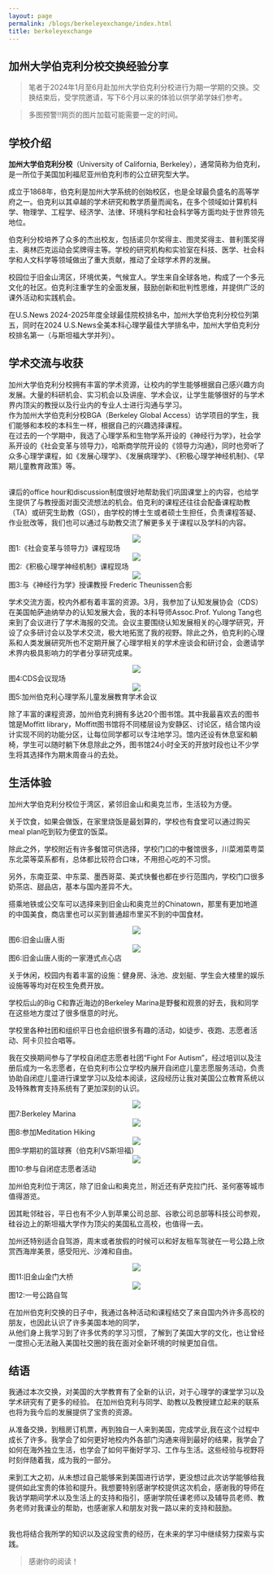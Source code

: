 ```yaml
---
layout: page
permalink: /blogs/berkeleyexchange/index.html
title: berkeleyexchange
---
```


## 加州大学伯克利分校交换经验分享

> 笔者于2024年1月至6月赴加州大学伯克利分校进行为期一学期的交换。交换结束后，受学院邀请，写下6个月以来的体验以供学弟学妹们参考。

> 多图预警!!网页的图片加载可能需要一定的时间。

## 学校介绍

**加州大学伯克利分校**（University of California, Berkeley），通常简称为伯克利，是一所位于美国加利福尼亚州伯克利市的公立研究型大学。
<br>

成立于1868年，伯克利是加州大学系统的创始校区，也是全球最负盛名的高等学府之一。伯克利以其卓越的学术研究和教学质量而闻名，在多个领域如计算机科学、物理学、工程学、经济学、法律、环境科学和社会科学等方面均处于世界领先地位。
<br>

伯克利分校培养了众多的杰出校友，包括诺贝尔奖得主、图灵奖得主、普利策奖得主、奥林匹克运动会奖牌得主等。学校的研究机构和实验室在科技、医学、社会科学和人文科学等领域做出了重大贡献，推动了全球学术界的发展。
<br>

校园位于旧金山湾区，环境优美，气候宜人。学生来自全球各地，构成了一个多元文化的社区。伯克利注重学生的全面发展，鼓励创新和批判性思维，并提供广泛的课外活动和实践机会。
<br>

在U.S.News 2024-2025年度全球最佳院校排名中，加州大学伯克利分校位列第五，同时在2024 U.S.News全美本科心理学最佳大学排名中，加州大学伯克利分校排名第一（与斯坦福大学并列）。

## 学术交流与收获

加州大学伯克利分校拥有丰富的学术资源，让校内的学生能够根据自己感兴趣方向发展。大量的科研机会、实习机会以及讲座、学术会议，让学生能够很好的与学术界内顶尖的教授以及行业内的专业人士进行沟通与学习。
<br>
作为加州大学伯克利分校BGA（Berkeley Global Access）访学项目的学生，我们能够和本校的本科生一样，根据自己的兴趣选择课程。
<br>
在过去的一个学期中，我选了心理学系和生物学系开设的《神经行为学》，社会学系开设的《社会变革与领导力》，哈斯商学院开设的《领导力沟通》，同时也旁听了众多心理学课程，如《发展心理学》、《发展病理学》、《积极心理学神经机制》、《早期儿童教育政策》等。

<br>课后的office hour和discussion制度很好地帮助我们巩固课堂上的内容，也给学生提供了与教授面对面交流想法的机会。伯克利的课程还往往会配备课程助教（TA）或研究生助教（GSI），由学校的博士生或者硕士生担任，负责课程答疑、作业批改等，我们也可以通过与助教交流了解更多关于课程以及学科的内容。 

<center>
<img src="/blogs/berkeleyexchange.assets/leadershipandsocialchange.jpg">
</center>
图1:《社会变革与领导力》课程现场
<center>
<img src="/blogs/berkeleyexchange.assets/positivepsychology.jpg">
</center>
图2:《积极心理学神经机制》课程现场
<center>
<img src="/blogs/berkeleyexchange.assets/neuroethology.jpg">
</center>
图3:与《神经行为学》授课教授 Frederic Theunissen合影

学术交流方面，校内外都有着丰富的资源。3月，我参加了认知发展协会（CDS）在美国帕萨迪纳举办的认知发展大会，我的本科导师Assoc.Prof. Yulong Tang也来到了会议进行了学术海报的交流。会议主要围绕认知发展相关的心理学研究，开设了众多研讨会以及学术交流，极大地拓宽了我的视野。除此之外，伯克利的心理系和人类发展研究所也不定期开展了心理学相关的学术座谈会和研讨会，会邀请学术界内极具影响力的学者分享研究成果。 

<center>
<img src="/blogs/berkeleyexchange.assets/CDS.jpg">
</center>
图4:CDS会议现场

<center>
<img src="/blogs/berkeleyexchange.assets/berkeleyconference.jpg">
</center>
图5:加州伯克利心理学系儿童发展教育学术会议

除了丰富的课程资源，加州伯克利拥有多达20个图书馆。其中我最喜欢去的图书馆是Moffitt library，Moffitt图书馆将不同楼层设为安静区、讨论区，结合馆内设计实现不同的功能分区，让每位同学都可以专注地学习。馆内还设有休息室和躺椅，学生可以随时躺下休息除此之外，图书馆24小时全天的开放时段也让不少学生将其选择作为期末周奋斗的去处。

## 生活体验

加州大学伯克利分校位于湾区，紧邻旧金山和奥克兰市，生活较为方便。
<br>

关于饮食，如果会做饭，在家里烧饭是最划算的，学校也有食堂可以通过购买meal plan吃到较为便宜的饭菜。
<br>

除此之外，学校附近有许多餐馆可供选择，学校门口的中餐馆很多，川菜湘菜粤菜东北菜等菜系都有，总体都比较符合口味，不用担心吃的不习惯。
<br>

另外，东南亚菜、中东菜、墨西哥菜、美式快餐也都在步行范围内，学校门口很多奶茶店、甜品店，基本与国内差异不大。
<br>

搭乘地铁或公交车可以选择来到旧金山和奥克兰的Chinatown，那里有更加地道的中国美食，商店里也可以买到普通超市里买不到的中国食材。 

<center>
<img src="/blogs/berkeleyexchange.assets/sfchinatown.jpg">
</center>
图6:旧金山唐人街

<center>
<img src="/blogs/berkeleyexchange.assets/sfdimsum.jpg">
</center>
图6:旧金山唐人街的一家港式点心店


关于休闲，校园内有着丰富的设施：健身房、泳池、皮划艇、学生会大楼里的娱乐设施等等均对在校生免费开放。
<br>

学校后山的Big C和靠近海边的Berkeley Marina是野餐和观景的好去，我和同学在这些地方度过了很多惬意的时光。
<br>

学校里各种社团和组织平日也会组织很多有趣的活动，如徒步、夜跑、志愿者活动、阿卡贝拉合唱等。
<br>

我在交换期间参与了学校自闭症志愿者社团“Fight For Autism”，经过培训以及注册后成为一名志愿者，在伯克利市公立学校内展开自闭症儿童志愿服务活动，负责协助自闭症儿童进行课堂学习以及绘本阅读，这段经历让我对美国公立教育系统以及特殊教育支持系统有了更加深刻的认识。

<center>
<img src="/blogs/berkeleyexchange.assets/berkeleymarina.jpg">
</center>
图7:Berkeley Marina

<center>
<img src="/blogs/berkeleyexchange.assets/berkeleyhiking.jpg">
</center>
图8:参加Meditation Hiking

<center>
<img src="/blogs/berkeleyexchange.assets/berkeleybasketballgame.jpg">
</center>
图9:学期初的篮球赛（伯克利VS斯坦福）

<center>
<img src="/blogs/berkeleyexchange.assets/volunteer.jpg">
</center>
图10:参与自闭症志愿者活动

加州伯克利位于湾区，除了旧金山和奥克兰，附近还有萨克拉门托、圣何塞等城市值得游览。
<br>

因其毗邻硅谷，平日也有不少人到苹果公司总部、谷歌公司总部等科技公司参观，硅谷边上的斯坦福大学作为顶尖的美国私立高校，也值得一去。
<br>

加州还特别适合自驾游，周末或者放假的时候可以和好友租车驾驶在一号公路上欣赏西海岸美景，感受阳光、沙滩和自由。

<center>
<img src="/blogs/berkeleyexchange.assets/goldengate.jpg">
</center>
图11:旧金山金门大桥

<center>
<img src="/blogs/berkeleyexchange.assets/highway1.jpg">
</center>
图12:一号公路自驾

在加州伯克利交换的日子中，我通过各种活动和课程结交了来自国内外许多高校的朋友，也因此认识了许多美国本地的同学，
<br>从他们身上我学习到了许多优秀的学习习惯，了解到了美国大学的文化，也让曾经一度担心无法融入美国社交圈的我在面对全新环境的时候更加自信。

## 结语

我通过本次交换，对美国的大学教育有了全新的认识，对于心理学的课堂学习以及学术研究有了更多的经验。
在加州伯克利与同学、助教以及教授建立起来的联系也将为我今后的发展提供了宝贵的资源。
<br>

从准备交换，到租房订机票，再到独自一人来到美国，完成学业,我在这个过程中成长了许多。我学会了如何更好地校内外各部门沟通来得到最好的结果，我学会了如何在海外独立生活，也学会了如何平衡好学习、工作与生活。这些经验与视野将时刻伴随着我，成为我的一部分。
<br>

来到工大之初，从未想过自己能够来到美国进行访学，更没想过此次访学能够给我提供如此宝贵的体验和提升。我想要特别感谢学校提供这次机会，感谢我的导师在我访学期间学术以及生活上的支持和指引，感谢学院任课老师以及辅导员老师、教务老师对我课业的帮助，也感谢家人和朋友对我一路以来的支持和鼓励。

<br>
我也将结合我所学的知识以及这段宝贵的经历，在未来的学习中继续努力探索与实践。

> 感谢你的阅读！
